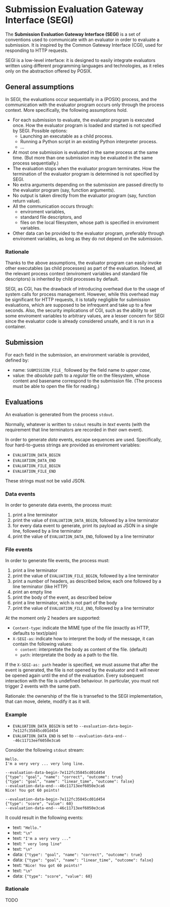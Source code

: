 # Submission Evaluation Gateway Interface (SEGI)

The **Submission Evaluation Gateway Interface (SEGI)**
is a set of conventions used to communicate with an evaluator in order to evaluate a submission.
It is inspired by the Common Gateway Interface (CGI), used for responding to HTTP requests.

SEGI is a low-level interface:
it is designed to easily integrate evaluators written using different programming languages and technologies,
as it relies only on the abstraction offered by POSIX.

## General assumptions

In SEGI, the evaluations occur sequentially in a (POSIX) process,
and the communication with the evaluator program
occurs only through the process context.
More specifically, the following assumptions hold.

- For each submission to evaluate, the evaluator program is executed once.
How the evaluator program is loaded and started is not specified by SEGI.
Possible options:
    - Launching an executable as a child process.
    - Running a Python script in an existing Python interpreter process.
    - ...
- At most one submission is evaluated in the same process at the same time.
(But more than one submission may be evaluated in the same process sequentially.)
- The evaluation stops when the evaluator program terminates.
How the termination of the evaluator program is determined is not specified by SEGI.
- No extra arguments depending on the submission are passed directly to the evaluator program
(say, function arguments).
- No output is taken directly from the evaluator program
(say, function return value).
- All the communication occurs through:
    - enviroment variables,
    - standard file descriptors, and
    - files on the local filesystem, whose path is specified in enviroment variables.
- Other data can be provided to the evaluator program, preferably through enviroment variables,
as long as they do not depend on the submission.

### Rationale

Thanks to the above assumptions, the evaluator program can easily invoke other executables (as child processes)
as part of the evaluation.
Indeed, all the relevant process context (enviroment variables and standard file descriptors)
is inherited by child processes by default.

SEGI, as CGI, has the drawback of introducing overhead
due to the usage of system calls for process management.
However, while this overhead may be significant for HTTP requests,
it is totally negligible for submission evaluations,
which are supposed to be infrequent and take up to a few seconds.
Also, the security implications of CGI,
such as the ability to set some enviroment variables to arbitrary values,
are a lesser concern for SEGI since the evaluator code
is already considered unsafe, and it is run in a container.

## Submission

For each field in the submission, an environment variable is provided, defined by:

- name: `SUBMISSION_FILE_` followed by the field name *to upper case*,
- value: the *absolute* path to a *regular* file on the filesystem,
whose content and basename correspond to the submission file.
(The process must be able to open the file for reading.)

## Evaluations

An evaluation is generated from the process `stdout`.

Normally, whatever is written to `stdout`
results in *text* events (with the requirement that line terminators
are recorded in their own event).

In order to generate *data* events,
escape sequences are used.
Specifically,
four hard-to-guess strings are provided as enviroment variables:

- `EVALUATION_DATA_BEGIN`
- `EVALUATION_DATA_END`
- `EVALUATION_FILE_BEGIN`
- `EVALUATION_FILE_END`

These strings must not be valid JSON.

### Data events 

In order to generate data events,
the process must:

1. print a line terminator
2. print the value of `EVALUATION_DATA_BEGIN`, followed by a line terminator
3. for every data event to generate, print its payload as JSON in a single line, followed by a line terminator
4. print  the value of `EVALUATION_DATA_END`, followed by a line terminator

### File events 

In order to generate file events,
the process must:

1. print a line terminator
2. print the value of `EVALUATION_FILE_BEGIN`, followed by a line terminator
3. print a number of headers, as described below, each one followed by a line terminator (like HTTP)
4. print an empty line
5. print the body of the event, as described below
6. print a line terminator, wich is not part of the body
7. print the value of `EVALUATION_FILE_END`, followed by a line terminator

At the moment only 2 headers are supported:
- `Content-type`: indicate the MIME type of the file (exactly as HTTP, defaults to text/plain)
- `X-SEGI-as`: indicate how to interpret the body of the message, it can contain the following values:
    * `content`: interpretate the body as content of the file. (default)
    * `path`: interpretate the body as a path to the file. 
    
If the `X-SEGI-as: path` header is specified, we must assume that after the event is generated, the file is 
not opened by the evaluator and it will never be opened again until the end of the evaluation. Every subsequent 
interaction with the file is undefined behaviour. In particular, you must not trigger 2 events with the same path. 

Rationale: the ownership of the file is transefed to the SEGI implementation, that can move, delete, modify it 
as it will. 

### Example

- `EVALUATION_DATA_BEGIN` is set to `--evaluation-data-begin-7e112fc35845cd01d454`
- `EVALUATION_DATA_END` is set to `--evaluation-data-end---46c11713eef6050e3ca6`

Consider the following `stdout` stream:
```
Hello.
I'm a very very ... very long line.

--evaluation-data-begin-7e112fc35845cd01d454
{"type": "goal", "name": "correct", "outcome": true}
{"type": "goal", "name": "linear_time", "outcome": false}
--evaluation-data-end---46c11713eef6050e3ca6
Nice! You got 60 points!

--evaluation-data-begin-7e112fc35845cd01d454
{"type": "score", "value": 60}
--evaluation-data-end---46c11713eef6050e3ca6
```

It could result in the following events:

- text: `"Hello."`
- text: `"\n"`
- text: `"I'm a very very ..."`
- text: `" very long line"`
- text: `"\n"`
- data: `{"type": "goal", "name": "correct", "outcome": true}`
- data: `{"type": "goal", "name": "linear_time", "outcome": false}`
- text: `"Nice! You got 60 points!"`
- text: `"\n"`
- data: `{"type": "score", "value": 60}`

### Rationale

TODO
